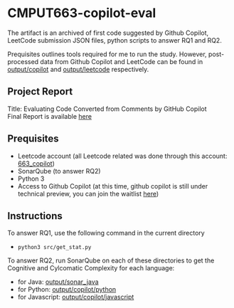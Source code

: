 # CMPUT663-copilot-eval
The artifact is an archived of first code suggested by Github Copilot, LeetCode submission JSON files, python scripts to answer RQ1 and RQ2.  

Prequisites outlines tools required for me to run the study. However, post-processed data from Github Copilot and LeetCode can be found in [output/copilot](output/copilot) and [output/leetcode](output/leetcode) respectively. 

Project Report 
------------
Title: Evaluating Code Converted from Comments by GitHub Copilot  
Final Report is available [here](report.pdf) 

Prequisites 
------------
- Leetcode account (all Leetcode related was done through this account: [663_copilot](https://leetcode.com/663_copilot/))
- SonarQube (to answer RQ2) 
- Python 3
- Access to Github Copilot (at this time, github copilot is still under technical preview, you can join the waitlist [here](https://github.com/features/copilot/signup))  

Instructions 
------------
To answer RQ1, use the following command in the current directory  
- `python3 src/get_stat.py`
  
To answer RQ2, run SonarQube on each of these directories to get the Cognitive and Cylcomatic Complexity for each language:
- for Java: [output/sonar_java](output/sonar_java/)
- for Python: [output/copilot/python](output/copilot/python)
- for Javascript: [output/copilot/javascript](output/copilot/javascript)